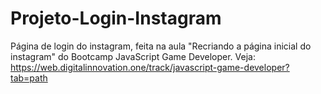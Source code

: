 # Projeto-Login-Instagram
 Página de login do instagram, feita na aula "Recriando a página inicial do instagram" do Bootcamp JavaScript Game Developer.  Veja: https://web.digitalinnovation.one/track/javascript-game-developer?tab=path
 


